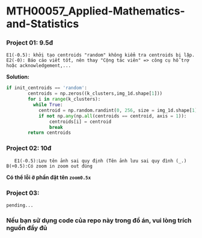# MTH00057_Applied-Mathematics-and-Statistics

### Project 01: 9.5đ 
`E1(-0.5): khởi tạo centroids "random" không kiểm tra centroids bị lặp. E2(-0): Báo cảo viết tốt, nên thay "Cộng tác viên" => công cụ hỗ trợ hoặc acknowledgement,...`

**Solution:**
```python
if init_centroids == 'random':
        centroids = np.zeros((k_clusters,img_1d.shape[1]))
        for i in range(k_clusters):
          while True:
            centroid = np.random.randint(0, 256, size = img_1d.shape[1])
            if not np.any(np.all(centroids == centroid, axis = 1)):
                centroids[i] = centroid
                break
        return centroids
```

### Project 02: 10đ
` 	E1(-0.5):Lưu tên ảnh sai quy định (Tên ảnh lưu sai quy đình (_.) B(+0.5):Có zoom in zoom out đúng` 

**Có thể lỗi ở phần đặt tên `zoom0.5x`**

### Project 03: 
`pending...`

### Nếu bạn sử dụng code của repo này trong đồ án, vui lòng trích nguồn đầy đủ